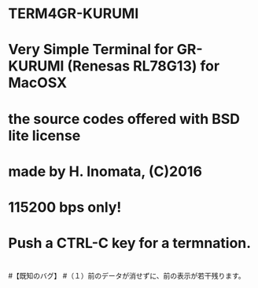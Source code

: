 # TERM4GR-KURUMI
# Very Simple Terminal for GR-KURUMI (Renesas RL78G13) for MacOSX
# the source codes offered with BSD lite license
# made by H. Inomata, (C)2016
#
# 115200 bps only!
# Push a CTRL-C key for a termnation.
#
#
#【既知のバグ】
#（１）前のデータが消せずに、前の表示が若干残ります。
#

